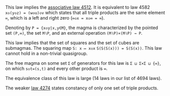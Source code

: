 This law implies the [associative law 4512](https://teorth.github.io/equational_theories/implications/?4512).  It is equivalent to law 4582 `x◇(y◇z) = (w◇u)◇v` which states that all triple products are the same element `∞`, which is a left and right zero (`∞◇x = x◇∞ = ∞`).

Denoting by `P = {x◇y|x,y∈M}`, the magma is characterized by the pointed set `(P,∞)`, the set `M∖P`, and an external operation `(M∖P)×(M∖P) → P`.

This law implies that the set of squares and the set of cubes are submagmas.  The squaring map `S: x ↦ x◇x`  `S(S(S(x))) = S(S(x))`.  This law cannot hold in a non-trivial quasigroup.

The free magma on some set `Σ` of generators for this law is `Σ ⊔ Σ×Σ ⊔ {∞}`, on which `s◇t=(s,t)` and every other product is `∞`.

The equivalence class of this law is large (14 laws in our list of 4694 laws).

The weaker [law 4274](https://teorth.github.io/equational_theories/implications/?4274) states constancy of only one set of triple products.

